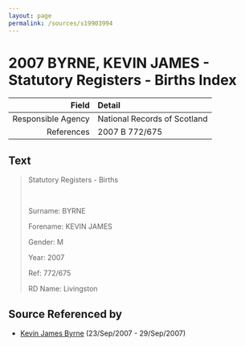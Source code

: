 ```yaml
---
layout: page
permalink: /sources/s19903994
---
```


# 2007 BYRNE, KEVIN JAMES - Statutory Registers - Births Index

Field | Detail
---:|:---
Responsible Agency | National Records of Scotland
References | 2007 B 772/675

## Text

> Statutory Registers - Births
>
> <br/>
>
> Surname: BYRNE
>
> Forename: KEVIN JAMES
>
> Gender: M
>
> Year: 2007
>
> Ref: 772/675
>
> RD Name: Livingston
>

## Source Referenced by

* [Kevin James Byrne](../people/@35849164@-kevin-james-byrne-b2007-9-23-d2007-9-29.md) (23/Sep/2007 - 29/Sep/2007)
